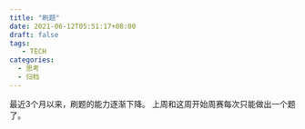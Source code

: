 ```yaml
---
title: "刷题"
date: 2021-06-12T05:51:17+08:00
draft: false
tags: 
   - TECH
categories:
  - 思考
  - 归档
---
```


最近3个月以来，刷题的能力逐渐下降。
上周和这周开始周赛每次只能做出一个题了。